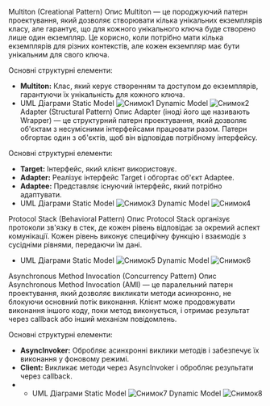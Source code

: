 Multiton (Creational Pattern)
Опис
Multiton — це породжуючий патерн проектування, який дозволяє створювати кілька унікальних екземплярів класу, але гарантує, що для кожного унікального ключа буде створено лише один екземпляр. Це корисно, коли потрібно мати кілька екземплярів для різних контекстів, але кожен екземпляр має бути унікальним для свого ключа.

Основні структурні елементи:
- **Multiton:** Клас, який керує створенням та доступом до екземплярів, гарантуючи їх унікальність для кожного ключа.
- UML Діаграми
Static Model
![Снимок1](https://github.com/MykytaBobro/RR-.Net-621p/assets/154697127/c05e0aea-b8d8-4fbd-8f27-55e3f0efd35a)
Dynamic Model
![Снимок2](https://github.com/MykytaBobro/RR-.Net-621p/assets/154697127/23a88732-ef04-430f-89da-e51a9aef04c0)
Adapter (Structural Pattern)
Опис
Adapter (іноді його ще називають Wrapper) — це структурний патерн проектування, який дозволяє об'єктам з несумісними інтерфейсами працювати разом. Патерн обгортає один з об'єктів, щоб він відповідав потрібному інтерфейсу.

Основні структурні елементи:
- **Target:** Інтерфейс, який клієнт використовує.
- **Adapter:** Реалізує інтерфейс Target і обгортає об'єкт Adaptee.
- **Adaptee:** Представляє існуючий інтерфейс, який потрібно адаптувати.
- UML Діаграми
Static Model
![Снимок3](https://github.com/MykytaBobro/RR-.Net-621p/assets/154697127/19b36875-0581-4d3b-8d4f-9cda998cd665)
Dynamic Model
![Снимок4](https://github.com/MykytaBobro/RR-.Net-621p/assets/154697127/17292df8-1b91-47c1-84d2-b6506c9532c0)

Protocol Stack (Behavioral Pattern)
Опис
Protocol Stack організує протоколи зв'язку в стек, де кожен рівень відповідає за окремий аспект комунікації. Кожен рівень виконує специфічну функцію і взаємодіє з сусідніми рівнями, передаючи їм дані.
- UML Діаграми
Static Model
![Снимок5](https://github.com/MykytaBobro/RR-.Net-621p/assets/154697127/4c4e3f9b-37f0-4d63-b04c-01b4745445e0)
Dynamic Model
![Снимок6](https://github.com/MykytaBobro/RR-.Net-621p/assets/154697127/af88682a-e29c-42f5-8b8b-8f64dfd2afb3)

Asynchronous Method Invocation (Concurrency Pattern)
Опис
Asynchronous Method Invocation (AMI) — це паралельний патерн проектування, який дозволяє викликати методи асинхронно, не блокуючи основний потік виконання. Клієнт може продовжувати виконання іншого коду, поки метод виконується, і отримає результат через callback або інший механізм повідомлень.

Основні структурні елементи:
- **AsyncInvoker:** Обробляє асинхронні виклики методів і забезпечує їх виконання у фоновому режимі.
- **Client:** Викликає методи через AsyncInvoker і обробляє результати через callback.
- - UML Діаграми
Static Model
![Снимок7](https://github.com/MykytaBobro/RR-.Net-621p/assets/154697127/12970ac8-fcdc-4669-9116-2e71a8216109)
Dynamic Model
![Снимок8](https://github.com/MykytaBobro/RR-.Net-621p/assets/154697127/3b944c0b-892e-4be4-b9a8-10240caa3675)
